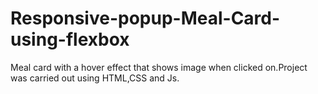 # Responsive-popup-Meal-Card-using-flexbox
Meal card with a hover effect that shows image when clicked on.Project was carried out using HTML,CSS and Js.
